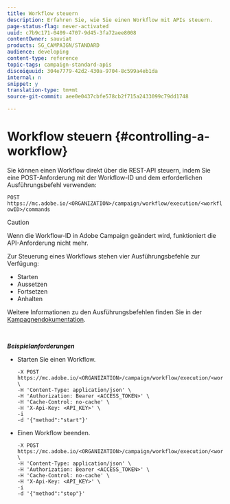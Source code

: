 ```yaml
---
title: Workflow steuern
description: Erfahren Sie, wie Sie einen Workflow mit APIs steuern.
page-status-flag: never-activated
uuid: c7b9c171-0409-4707-9d45-3fa72aee8008
contentOwner: sauviat
products: SG_CAMPAIGN/STANDARD
audience: developing
content-type: reference
topic-tags: campaign-standard-apis
discoiquuid: 304e7779-42d2-430a-9704-8c599a4eb1da
internal: n
snippet: y
translation-type: tm+mt
source-git-commit: aee0e0437cbfe578cb2f715a2433099c79dd1748

---
```



# Workflow steuern {#controlling-a-workflow}

Sie können einen Workflow direkt über die REST-API steuern, indem Sie eine POST-Anforderung mit der Workflow-ID und dem erforderlichen Ausführungsbefehl verwenden:

`POST https://mc.adobe.io/<ORGANIZATION>/campaign/workflow/execution/<workflowID>/commands`

>[!CAUTION]
>
>Wenn die Workflow-ID in Adobe Campaign geändert wird, funktioniert die API-Anforderung nicht mehr.

Zur Steuerung eines Workflows stehen vier Ausführungsbefehle zur Verfügung:

* Starten
* Aussetzen
* Fortsetzen
* Anhalten

Weitere Informationen zu den Ausführungsbefehlen finden Sie in der [Kampagnendokumentation](https://helpx.adobe.com/campaign/standard/automating/using/executing-a-workflow.html).

<br/>

***Beispielanforderungen***

* Starten Sie einen Workflow.

   ```
   -X POST https://mc.adobe.io/<ORGANIZATION>/campaign/workflow/execution/<workflowID>/commands \
   -H 'Content-Type: application/json' \
   -H 'Authorization: Bearer <ACCESS_TOKEN>' \
   -H 'Cache-Control: no-cache' \
   -H 'X-Api-Key: <API_KEY>' \
   -i
   -d '{"method":"start"}'
   ```

   <!-- + réponse -->

* Einen Workflow beenden.

   ```
   -X POST https://mc.adobe.io/<ORGANIZATION>/campaign/workflow/execution/<workflowID>/commands \
   -H 'Content-Type: application/json' \
   -H 'Authorization: Bearer <ACCESS_TOKEN>' \
   -H 'Cache-Control: no-cache' \
   -H 'X-Api-Key: <API_KEY>' \
   -i
   -d '{"method":"stop"}'
   ```

   <!-- + réponse -->
